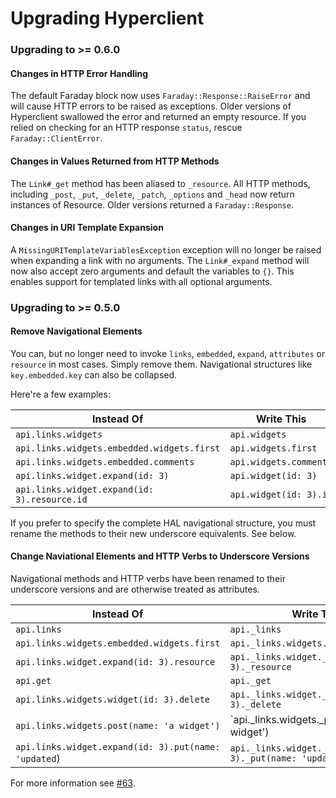 Upgrading Hyperclient
=====================

### Upgrading to >= 0.6.0

#### Changes in HTTP Error Handling

The default Faraday block now uses `Faraday::Response::RaiseError` and will cause HTTP errors to be raised as exceptions. Older versions of Hyperclient swallowed the error and returned an empty resource. If you relied on checking for an HTTP response `status`, rescue `Faraday::ClientError`.

#### Changes in Values Returned from HTTP Methods

The `Link#_get` method has been aliased to `_resource`. All HTTP methods, including `_post`, `_put`, `_delete`, `_patch`, `_options` and `_head` now return instances of Resource. Older versions returned a `Faraday::Response`.

#### Changes in URI Template Expansion

A `MissingURITemplateVariablesException` exception will no longer be raised when expanding a link with no arguments. The `Link#_expand` method will now also accept zero arguments and default the variables to `{}`. This enables support for templated links with all optional arguments.

### Upgrading to >= 0.5.0

#### Remove Navigational Elements

You can, but no longer need to invoke `links`, `embedded`, `expand`, `attributes` or `resource` in most cases. Simply remove them. Navigational structures like `key.embedded.key` can also be collapsed.

Here're a few examples:

Instead Of                                      | Write This
----------------------------------------------- | -----------------------
`api.links.widgets`                             | `api.widgets`
`api.links.widgets.embedded.widgets.first`      | `api.widgets.first`
`api.links.widgets.embedded.comments`           | `api.widgets.comments`
`api.links.widget.expand(id: 3)`                | `api.widget(id: 3)`
`api.links.widget.expand(id: 3).resource.id`    | `api.widget(id: 3).id`

If you prefer to specify the complete HAL navigational structure, you must rename the methods to their new underscore equivalents. See below.

#### Change Naviational Elements and HTTP Verbs to Underscore Versions

Navigational methods and HTTP verbs have been renamed to their underscore versions and are otherwise treated as attributes.

Instead Of                                              | Write This
------------------------------------------------------- | ----------------------------------------------------------------
`api.links`                                             | `api._links`
`api.links.widgets.embedded.widgets.first`              | `api._links.widgets._embedded.first`
`api.links.widget.expand(id: 3).resource`               | `api._links.widget._expand(id: 3)._resource`
`api.get`                                               | `api._get`
`api.links.widgets.widget(id: 3).delete`                | `api._links.widget._expand(id: 3)._delete`
`api.links.widgets.post(name: 'a widget')`              | `api._links.widgets._post(name: 'a widget')
`api.links.widget.expand(id: 3).put(name: 'updated`)    | `api._links.widget._expand(id: 3)._put(name: 'updated')`

For more information see [#63](https://github.com/codegram/hyperclient/pull/63).

